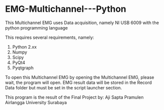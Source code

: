 # EMG-Multichannel---Python

This Multichannel EMG uses Data acquisition, namely NI USB 6009 with the python programming language


This requires several requirements, namely:
1. Python 2.xx
2. Numpy
3. Scipy
4. PyQt4
5. Pyqtgraph

To open this Multichannel EMG by opening the Multichannel EMG, please wait, the program will open.
EMG result data will be stored in the Record Data folder but must be set in the script launcher section.




This program is the result of the Final Project by:
Aji Sapta Pramulen
Airlangga University Surabaya
